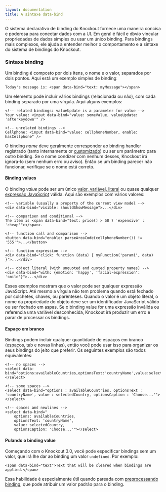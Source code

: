 ```yaml
---
layout: documentation
title: A sintaxe data-bind
---
```


O sistema declarativo de binding do Knockout fornece uma maneira concisa e poderosa para conectar dados com a UI. Em geral é fácil e óbvio vincular propriedades de dados simples ou usar um único binding. Para bindings mais complexos, ele ajuda a entender melhor o comportamento e a sintaxe do sistema de bindings do Knockout.

### Sintaxe binding

Um binding é composto por dois itens, o nome e o valor, separados por dois pontos. Aqui está um exemplo simples de binding:

    Today's message is: <span data-bind="text: myMessage"></span>

Um elemento pode incluir vários bindings (relacionada ou não), com cada binding separado por uma vírgula. Aqui alguns exemplos:

    <!-- related bindings: valueUpdate is a parameter for value -->
    Your value: <input data-bind="value: someValue, valueUpdate: 'afterkeydown'" />

    <!-- unrelated bindings -->
    Cellphone: <input data-bind="value: cellphoneNumber, enable: hasCellphone" />

O binding *name* deve geralmente corresponder ao binding handler registrado (tanto internamente or [customizado](custom-bindings.html)) ou ser um parâmetro para outro binding. Se o nome condizer com nenhum desses, Knockout irá ignora-lo (sem nenhum erro ou aviso). Então se um binding parecer não funcionar, verifique se o nome está correto.

#### Binding values

O binding *value* pode ser um único [valor, variável, literal](https://developer.mozilla.org/en-US/docs/JavaScript/Guide/Values,_variables,_and_literals) ou quase qualquer [expressão JavaScript](https://developer.mozilla.org/en-US/docs/JavaScript/Guide/Expressions_and_Operators) válida. Aqui são exemplos com vários valores:

    <!-- variable (usually a property of the current view model -->
    <div data-bind="visible: shouldShowMessage">...</div>

    <!-- comparison and conditional -->
    The item is <span data-bind="text: price() > 50 ? 'expensive' : 'cheap'"></span>.

    <!-- function call and comparison -->
    <button data-bind="enable: parseAreaCode(cellphoneNumber()) != '555'">...</button>

    <!-- function expression -->
    <div data-bind="click: function (data) { myFunction('param1', data) }">...</div>

    <!-- object literal (with unquoted and quoted property names) -->
    <div data-bind="with: {emotion: 'happy', 'facial-expression': 'smile'}">...</div>

Esses exemplos mostram que o valor pode ser qualquer expressão JavaScript. Até mesmo a vírgula não tem problema quando está fechado por colchetes, chaves, ou parênteses. Quando o valor é um objeto literal, o nome da propriedade do objeto deve ser um identificador JavaScript válido ou ser fechado em aspas. Se o binding value for uma expressão inválida ou referencia uma variável desconhecida, Knockout irá produzir um erro e parar de processar os bindings.

#### Espaço em branco

Bindings podem incluir qualquer quantidade de espaços em branco (espaços, tab e novas linhas), então você pode usar isso para organizar os seus bindings do jeito que preferir. Os seguintes exemplos são todos equivalentes:

    <!-- no spaces -->
    <select data-bind="options:availableCountries,optionsText:'countryName',value:selectedCountry,optionsCaption:'Choose...'"></select>

    <!-- some spaces -->
    <select data-bind="options : availableCountries, optionsText : 'countryName', value : selectedCountry, optionsCaption : 'Choose...'"></select>

    <!-- spaces and newlines -->
    <select data-bind="
        options: availableCountries,
        optionsText: 'countryName',
        value: selectedCountry,
        optionsCaption: 'Choose...'"></select>

#### Pulando o binding value

Começando com o Knockout 3.0, você pode especificar bindings sem um valor, que irá lhe dar ao binding um valor `undefined`. Por exemplo:

    <span data-bind="text">Text that will be cleared when bindings are applied.</span>

Essa habilidade é especialmente útil quando pareada com [preprocessando binding](binding-preprocessing.html), que pode atribuir um valor padrão para o binding. 